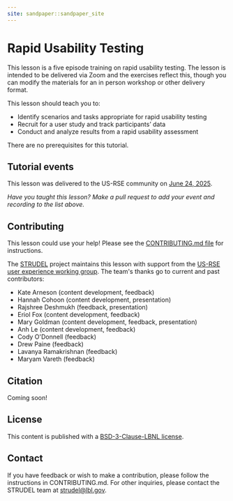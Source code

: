 ```yaml
---
site: sandpaper::sandpaper_site
---
```


# Rapid Usability Testing
This lesson is a five episode training on rapid usability testing. The lesson is intended to be delivered via Zoom and the exercises reflect this, though you can modify the materials for an in person workshop or other delivery format. 

This lesson should teach you to:

- Identify scenarios and tasks appropriate for rapid usability testing
- Recruit for a user study and track participants’ data
- Conduct and analyze results from a rapid usability assessment

There are no prerequisites for this tutorial.

## Tutorial events
This lesson was delivered to the US-RSE community on [June 24, 2025](https://us-rse.org/events/2025/2025-06-education-training-talk/). 

*Have you taught this lesson? Make a pull request to add your event and recording to the list above.*

## Contributing
This lesson could use your help! Please see the [CONTRIBUTING.md file](CONTRIBUTING.md) for instructions.

The [STRUDEL](https://strudel.science) project maintains this lesson with support from the [US-RSE user experience working group](https://us-rse.org/wg/ux/). The team's thanks go to current and past contributors:

- Kate Arneson (content development, feedback)
- Hannah Cohoon (content development, presentation)
- Rajshree Deshmukh (feedback, presentation)
- Eriol Fox (content development, feedback)
- Mary Goldman (content development, feedback, presentation)
- Anh Le (content development, feedback)
- Cody O'Donnell (feedback)
- Drew Paine (feedback)
- Lavanya Ramakrishnan (feedback)
- Maryam Vareth (feedback)

## Citation
Coming soon!

## License
This content is published with a [BSD-3-Clause-LBNL license](LICENSE.md). 

## Contact
If you have feedback or wish to make a contribution, please follow the instructions in CONTRIBUTING.md. For other inquiries, please contact the STRUDEL team at strudel@lbl.gov.
